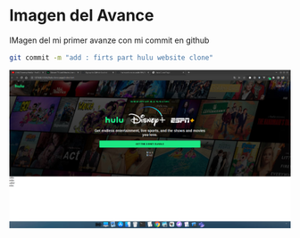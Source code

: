 # Imagen del Avance

IMagen del mi primer avanze con mi commit en github

```bash
git commit -m "add : firts part hulu website clone"
```

![](./static/Captura%20de%20pantalla%20de%202022-06-22%2019-08-41.png)


